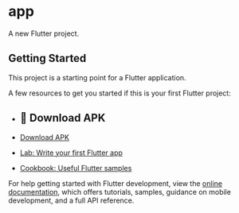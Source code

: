 # app

A new Flutter project.

## Getting Started

This project is a starting point for a Flutter application.

A few resources to get you started if this is your first Flutter project:
- ## 📱 Download APK

- [Download APK](https://github.com/CodeWithAmmar1/test-app/releases/download/v1.0.6/app-release.apk)

- [Lab: Write your first Flutter app](https://docs.flutter.dev/get-started/codelab)
- [Cookbook: Useful Flutter samples](https://docs.flutter.dev/cookbook)

For help getting started with Flutter development, view the
[online documentation](https://docs.flutter.dev/), which offers tutorials,
samples, guidance on mobile development, and a full API reference.
